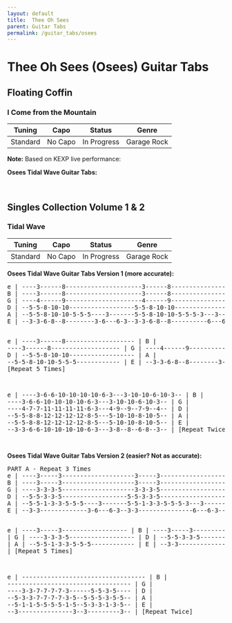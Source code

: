 ```yaml
---
layout: default
title:  Thee Oh Sees
parent: Guitar Tabs
permalink: /guitar_tabs/osees
---
```

<h1>Thee Oh Sees (Osees) Guitar Tabs</h1> 

## Floating Coffin
### I Come from the Mountain

| Tuning | Capo | Status | Genre |  
|:------:|:----:|:------:|:-----:|  
| Standard | No Capo | <span class="label label-yellow">In Progress</span> | Garage Rock | 

**Note:** Based on KEXP live performance:  


**Osees Tidal Wave Guitar Tabs:**  
<div class="code-example" markdown="1">
<pre class="fs-2 fw-400 ls-2 lh-0.5 text-mono">


</pre>
</div>

## Singles Collection Volume 1 & 2
### Tidal Wave

| Tuning | Capo | Status | Genre |  
|:------:|:----:|:------:|:-----:|  
| Standard | No Capo | <span class="label label-yellow">In Progress</span> | Garage Rock | 

**Osees Tidal Wave Guitar Tabs Version 1 (more accurate):**  
<div class="code-example" markdown="1">
<pre class="fs-2 fw-400 ls-2 lh-0.5 text-mono">
e | ----3------8---------------------3------8---------------------3------8-------------------- |
B | ----3------8---------------------3------8---------------------3------8-------------------- |
G | ----4------9---------------------4------9---------------------4------9-------------------- |
D | --5-5-8-10-10------------------5-5-8-10-10------------------5-5-8-10-10------------------- |
A | --5-5-8-10-10-5-5-5----3-------5-5-8-10-10-5-5-5-3---3------5-5-8-10-10-5-5-5-----3------- |
E | --3-3-6-8--8--------3-6---6-3--3-3-6-8--8----------6---6-3--3-3-6-8--8---------3-6---6-3-- |

e | ----3------8------------------- |
B | ----3------8------------------- |
G | ----4------9------------------- |
D | --5-5-8-10-10------------------ |
A | --5-5-8-10-10-5-5-5------------ |
E | --3-3-6-8--8--------3-6-3-3-3-- |
[Repeat 5 Times]

e | ----3-6-6-10-10-10-10-6-3---3-10-10-6-10-3-- |
B | ----3-6-6-10-10-10-10-6-3---3-10-10-6-10-3-- |
G | ----4-7-7-11-11-11-11-6-3---4-9--9--7-9--4-- |
D | --5-5-8-8-12-12-12-12-8-5---5-10-10-8-10-5-- |
A | --5-5-8-8-12-12-12-12-8-5---5-10-10-8-10-5-- |
E | --3-3-6-6-10-10-10-10-6-3---3-8--8--6-8--3-- |
[Repeat Twice]

</pre>
</div>

**Osees Tidal Wave Guitar Tabs Version 2 (easier? Not as accurate):**  
<div class="code-example" markdown="1">
<pre class="fs-2 fw-400 ls-2 lh-0.5 text-mono">
PART A - Repeat 3 Times  
e | ----3-----3--------------------3-----3--------------------3-----3------------------- |
B | ----3-----3--------------------3-----3--------------------3-----3------------------- |
G | ----3-3-3-5--------------------3-3-3-5--------------------3-3-3-5------------------- |
D | --5-5-3-3-5------------------5-5-3-3-5------------------5-5-3-3-5------------------- |
A | --5-5-1-3-3-5-5-5----3-------5-5-1-3-3-5-5-5-3---3------5-5-1-3-3-5-5-5-----3------- |
E | --3-3-------------3-6---6-3--3-3---------------6---6-3--3-3--------------3-6---6-3-- |

e | ----3-----3------------------ |
B | ----3-----3------------------ |
G | ----3-3-3-5------------------ |
D | --5-5-3-3-5------------------ |
A | --5-5-1-3-3-5-5-5------------ |
E | --3-3-------------3-6-3-3-3-- |
[Repeat 5 Times]

e | ---------------------------------- |
B | ---------------------------------- |
G | ----3-3-7-7-7-7-3------5-5-3-5---- |
D | --5-3-3-7-7-7-7-3-5--5-5-5-3-5-5-- |
A | --5-1-1-5-5-5-5-1-5--5-3-3-1-3-5-- |
E | --3---------------3--3---------3-- |
[Repeat Twice]

</pre>
</div>
